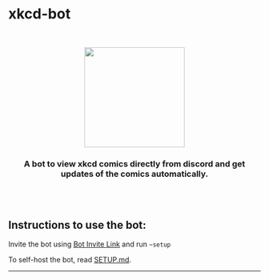 # xkcd-bot
<br>
<p align="center">
<img src="https://assets.servatom.com/xkcd-bot/banner3.png" height="200px">
<h3 align="center"> A bot to view xkcd comics directly from discord and get updates of the comics automatically. </h3>
</p>
<br>
<br>


## Instructions to use the bot:

  Invite the bot using [Bot Invite Link](https://discord.com/oauth2/authorize?client_id=931593250597396511&permissions=2048&scope=bot) and run `~setup` <br>

  To self-host the bot, read [SETUP.md](https://github.com/Servatom/xkcd-bot/blob/main/SETUP.md).
<hr>
